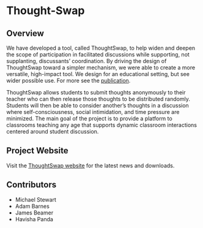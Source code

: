 # Thought-Swap #

## Overview ##

We have developed a tool, called ThoughtSwap, to help widen and deepen the scope of participation in facilitated discussions while supporting, not supplanting, discussants’ coordination. By driving the design of ThoughtSwap toward a simpler mechanism, we were able to create a more versatile, high-impact tool. We design for an educational setting, but see wider possible use. For more see the [publication](http://dl.acm.org/citation.cfm?id=1718934). 

ThoughtSwap allows students to submit thoughts anonymously to their teacher who can then release those thoughts to be distributed randomly. Students will then be able to consider another’s thoughts in a discussion where self-consciousness, social intimidation, and time pressure are minimized.
The main goal of the project is to provide a platform to classrooms teaching any age that supports dynamic classroom interactions centered around student discussion.

## Project Website ##

Visit the [ThoughtSwap website](http://compthink.cs.vt.edu:3003/#/login) for the latest news and downloads.

## Contributors ##

* Michael Stewart
* Adam Barnes
* James Beamer
* Havisha Panda
